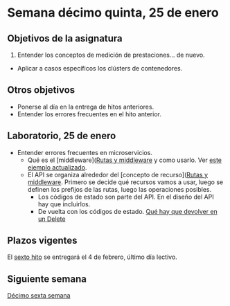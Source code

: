 # Semana décimo quinta, 25 de enero

## Objetivos de la asignatura

1. Entender los conceptos de medición de prestaciones... de nuevo.
- Aplicar a casos específicos los clústers de contenedores.

## Otros objetivos

- Ponerse al día en la entrega de hitos anteriores.
- Entender los errores frecuentes en el hito anterior.

## Laboratorio, 25 de enero

- Entender errores frecuentes en microservicios.
    - Qué es
    el
    [middleware]([Rutas y middleware](http://jj.github.io/CC/documentos/temas/Microservicios.html#rutas-y-middleware) y
    como
    usarlo. Ver
    [este ejemplo actualizado](https://github.com/JJ/tests-python/blob/master/HitosIV/hugitos.py).
    - El API se organiza alrededor del [concepto de
      recurso]([Rutas y middleware](http://jj.github.io/CC/documentos/temas/Microservicios.html#rutas-y-middleware). Primero
      se decide qué recursos vamos a usar, luego se definen los
      prefijos de las rutas, luego las operaciones posibles.
      - Los códigos de estado son parte del API. En el diseño del API
      hay que incluirlos.
      - De vuelta con los códigos de estado. [Qué hay que devolver en un Delete](https://stackoverflow.com/questions/2342579/http-status-code-for-update-and-delete)

## Plazos vigentes

El [sexto hito](http://jj.github.io/CC/documentos/proyecto/6.Compose)
se entregará el 4 de febrero, último día lectivo.

## Siguiente semana

[Décimo sexta semana](16-semana.md)

